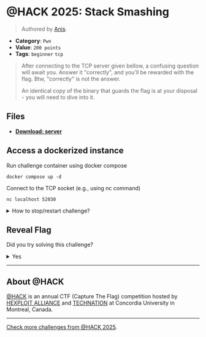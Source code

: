 # @HACK 2025: Stack Smashing

> Authored by [Anis](https://github.com/AnixPasBesoin).

- **Category**: `Pwn`
- **Value**: `200 points`
- **Tags**: `beginner` `tcp`

> After connecting to the TCP server given bellow, a confusing question will await you. Answer it "correctly", 
> and you'll be rewarded with the flag. Btw, "correctly" is not the answer.
> 
> An identical copy of the binary that guards the flag is at your disposal - you will need to dive into it.
> 

## Files
- **[Download: server](https://github.com/athack-ctf/chall2025-stack-smashing/raw/refs/heads/main/offline-artifacts/server)**

## Access a dockerized instance

Run challenge container using docker compose
```
docker compose up -d
```
Connect to the TCP socket (e.g., using nc command)
```
nc localhost 52030 
```
<details>
<summary>
How to stop/restart challenge?
</summary>

To stop the challenge run
```
docker compose stop
```
To restart the challenge run
```
docker compose restart
```

</details>


## Reveal Flag

Did you try solving this challenge?
<details>
<summary>
Yes
</summary>

Did you **REALLY** try solving this challenge?

<details>
<summary>
Yes, I promise!
</summary>

Flag: `ATHACKCTF{0xdeadbeef_5t4ck_8453d_8uff3r_0v3rf10w}`

</details>
</details>


---

## About @HACK
[@HACK](https://athackctf.com/) is an annual CTF (Capture The Flag) competition hosted by [HEXPLOIT ALLIANCE](https://hexploit-alliance.com/) and [TECHNATION](https://technationcanada.ca/) at Concordia University in Montreal, Canada.

---
[Check more challenges from @HACK 2025](https://github.com/athack-ctf/AtHackCTF-2025-Challenges).
